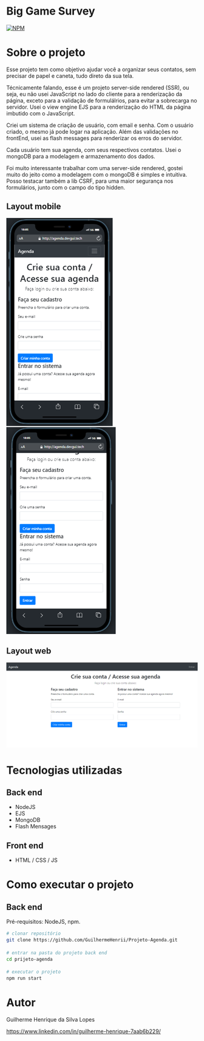 # Big Game Survey 
[![NPM](https://img.shields.io/npm/l/react)](https://github.com/GuilhermeHenrii/Projeto-Agenda/blob/main/LICENSE) 

# Sobre o projeto

Esse projeto tem como objetivo ajudar você a organizar seus contatos, sem precisar de papel e caneta, tudo direto da sua tela.

Técnicamente falando, esse é um projeto server-side rendered (SSR), ou seja, eu não usei JavaScript no lado do cliente para a renderização da página, exceto para a validação de formulálrios, para evitar a sobrecarga no servidor. Usei o view engine EJS para a renderização do HTML da página imbutido com o JavaScript.

Criei um sistema de criação de usuário, com email e senha. Com o usuário criado, o mesmo já pode logar na aplicação. Além das validações no frontEnd, usei as flash messages para renderizar os erros do servidor.

Cada usuário tem sua agenda, com seus respectivos contatos. Usei o mongoDB para a modelagem e armazenamento dos dados.

Foi muito interessante trabalhar com uma server-side rendered, gostei muito do jeito como a modelagem com o mongoDB é simples e intuitiva. Posso testacar também a lib CSRF, para uma maior segurança nos formulários, junto com o campo do tipo hidden.

## Layout mobile
![Mobile 1](./assets/mobile01-agenda.PNG) ![Mobile 2](./assets/mobile02-agenda.PNG)

## Layout web
![Web 1](./assets/desktop-agenda.PNG)

# Tecnologias utilizadas
## Back end
- NodeJS
- EJS
- MongoDB
- Flash Mensages
## Front end
- HTML / CSS / JS

# Como executar o projeto

## Back end
Pré-requisitos: NodeJS, npm.

```bash
# clonar repositório
git clone https://github.com/GuilhermeHenrii/Projeto-Agenda.git

# entrar na pasta do projeto back end
cd prijeto-agenda

# executar o projeto
npm run start
```

# Autor

Guilherme Henrique da Silva Lopes

https://www.linkedin.com/in/guilherme-henrique-7aab6b229/